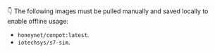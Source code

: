 👇 The following images must be pulled manually and saved locally to enable offline usage:

- `honeynet/conpot:latest`.
- `iotechsys/s7-sim`.